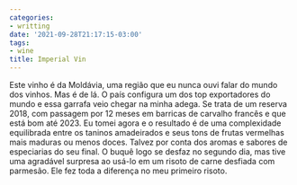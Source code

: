 ```yaml
---
categories:
- writting
date: '2021-09-28T21:17:15-03:00'
tags:
- wine
title: Imperial Vin
---
```


Este vinho é da Moldávia, uma região que eu nunca ouvi falar do mundo dos vinhos. Mas é de lá. O país configura um dos top exportadores do mundo e essa garrafa veio chegar na minha adega. Se trata de um reserva 2018, com passagem por 12 meses em barricas de carvalho francês e que está bom até 2023. Eu tomei agora e o resultado é de uma complexidade equilibrada entre os taninos amadeirados e seus tons de frutas vermelhas mais maduras ou menos doces. Talvez por conta dos aromas e sabores de especiarias do seu final. O buquê logo se desfaz no segundo dia, mas tive uma agradável surpresa ao usá-lo em um risoto de carne desfiada com parmesão. Ele fez toda a diferença no meu primeiro risoto.